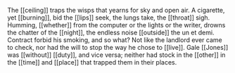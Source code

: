 The [[ceiling]] traps the wisps that yearns for sky and open air. A cigarette, yet [[burning]], bid the [[lips]] seek, the lungs take, the [[throat]] sigh. Humming, [[whether]] from the computer or the lights or the writer, drowns the chatter of the [[night]], the endless noise [[outside]] the un et demi. Contract forbid his smoking, and so what? Not like the landlord ever came to check, nor had the will to stop the way he chose to [[live]]. Gale [[Jones]] was [[without]] [[duty]], and vice versa; neither had stock in the [[other]] in the [[time]] and [[place]] that trapped them in their places.
